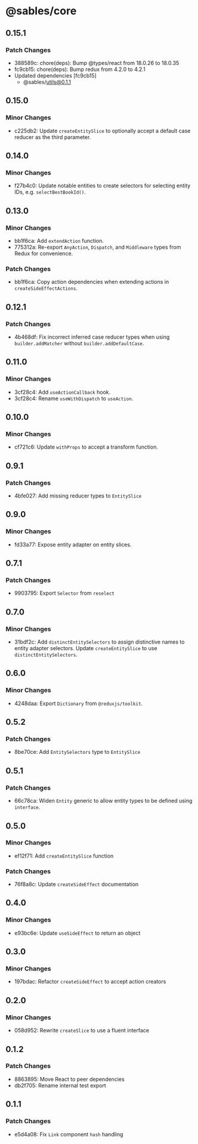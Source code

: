 # @sables/core

## 0.15.1

### Patch Changes

- 388589c: chore(deps): Bump @types/react from 18.0.26 to 18.0.35
- fc9cb15: chore(deps): Bump redux from 4.2.0 to 4.2.1
- Updated dependencies [fc9cb15]
  - @sables/utils@0.1.1

## 0.15.0

### Minor Changes

- c225db2: Update `createEntitySlice` to optionally accept a default case reducer as the third parameter.

## 0.14.0

### Minor Changes

- f27b4c0: Update notable entities to create selectors for selecting entity IDs, e.g. `selectBestBookId()`.

## 0.13.0

### Minor Changes

- bb1f6ca: Add `extendAction` function.
- 775312a: Re-export `AnyAction`, `Dispatch`, and `Middleware` types from Redux for convenience.

### Patch Changes

- bb1f6ca: Copy action dependencies when extending actions in `createSideEffectActions`.

## 0.12.1

### Patch Changes

- 4b468df: Fix incorrect inferred case reducer types when using `builder.addMatcher` without `builder.addDefaultCase`.

## 0.11.0

### Minor Changes

- 3cf28c4: Add `useActionCallback` hook.
- 3cf28c4: Rename `useWithDispatch` to `useAction`.

## 0.10.0

### Minor Changes

- cf721c6: Update `withProps` to accept a transform function.

## 0.9.1

### Patch Changes

- 4bfe027: Add missing reducer types to `EntitySlice`

## 0.9.0

### Minor Changes

- fd33a77: Expose entity adapter on entity slices.

## 0.7.1

### Patch Changes

- 9903795: Export `Selector` from `reselect`

## 0.7.0

### Minor Changes

- 31bdf2c: Add `distinctEntitySelectors` to assign distinctive names to entity adapter selectors. Update `createEntitySlice` to use `distinctEntitySelectors`.

## 0.6.0

### Minor Changes

- 4248daa: Export `Dictionary` from `@reduxjs/toolkit`.

## 0.5.2

### Patch Changes

- 8be70ce: Add `EntitySelectors` type to `EntitySlice`

## 0.5.1

### Patch Changes

- 66c78ca: Widen `Entity` generic to allow entity types to be defined using `interface`.

## 0.5.0

### Minor Changes

- ef12f71: Add `createEntitySlice` function

### Patch Changes

- 76f8a8c: Update `createSideEffect` documentation

## 0.4.0

### Minor Changes

- e93bc6e: Update `useSideEffect` to return an object

## 0.3.0

### Minor Changes

- 197bdac: Refactor `createSideEffect` to accept action creators

## 0.2.0

### Minor Changes

- 058d952: Rewrite `createSlice` to use a fluent interface

## 0.1.2

### Patch Changes

- 8863895: Move React to peer dependencies
- db2f705: Rename internal test export

## 0.1.1

### Patch Changes

- e5d4a08: Fix `Link` component `hash` handling
